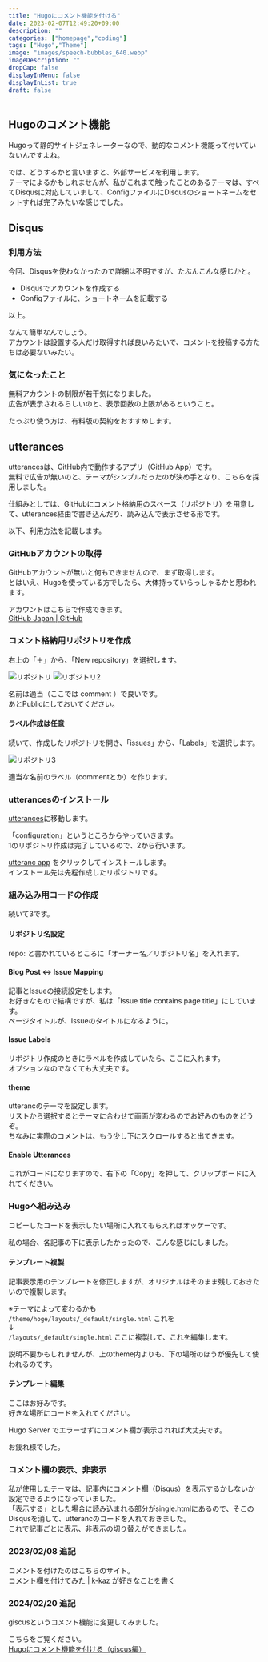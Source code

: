```yaml
---
title: "Hugoにコメント機能を付ける"
date: 2023-02-07T12:49:20+09:00
description: ""
categories: ["homepage","coding"]
tags: ["Hugo","Theme"]
image: "images/speech-bubbles_640.webp"
imageDescription: ""
dropCap: false
displayInMenu: false
displayInList: true
draft: false
---
```

## Hugoのコメント機能

Hugoって静的サイトジェネレーターなので、動的なコメント機能って付いていないんですよね。  

では、どうするかと言いますと、外部サービスを利用します。  
テーマによるかもしれませんが、私がこれまで触ったことのあるテーマは、すべてDisqusに対応していまして、ConfigファイルにDisqusのショートネームをセットすれば完了みたいな感じでした。

## Disqus

### 利用方法

今回、Disqusを使わなかったので詳細は不明ですが、たぶんこんな感じかと。  

- Disqusでアカウントを作成する
- Configファイルに、ショートネームを記載する

以上。  

なんて簡単なんでしょう。  
アカウントは設置する人だけ取得すれば良いみたいで、コメントを投稿する方たちは必要ないみたい。  

### 気になったこと

無料アカウントの制限が若干気になりました。  
広告が表示されるらしいのと、表示回数の上限があるということ。  

たっぷり使う方は、有料版の契約をおすすめします。

## utterances

utterancesは、GitHub内で動作するアプリ（GitHub App）です。  
無料で広告が無いのと、テーマがシンプルだったのが決め手となり、こちらを採用しました。  

仕組みとしては、GitHubにコメント格納用のスペース（リポジトリ）を用意して、utterances経由で書き込んだり、読み込んで表示させる形です。  

以下、利用方法を記載します。  

### GitHubアカウントの取得

GitHubアカウントが無いと何もできませんので、まず取得します。  
とはいえ、Hugoを使っている方でしたら、大体持っていらっしゃるかと思われます。  

アカウントはこちらで作成できます。  
[GitHub Japan | GitHub](https://github.co.jp/)  

### コメント格納用リポジトリを作成

右上の「＋」から、「New repository」を選択します。  

![リポジトリ](/images/hugo-comment-01.webp)
![リポジトリ2](/images/hugo-comment-02.webp)

名前は適当（ここでは comment ）で良いです。  
あとPublicにしておいてください。

#### ラベル作成は任意

続いて、作成したリポジトリを開き、「issues」から、「Labels」を選択します。

![リポジトリ3](/images/hugo-comment-03.webp)  

適当な名前のラベル（commentとか）を作ります。

### utterancesのインストール

[utterances](https://utteranc.es/)に移動します。  

「configuration」というところからやっていきます。  
1のリポジトリ作成は完了しているので、2から行います。  

[utteranc app](https://github.com/apps/utterances) をクリックしてインストールします。  
インストール先は先程作成したリポジトリです。  

### 組み込み用コードの作成

続いて3です。  

#### リポジトリ名設定

repo: と書かれているところに「オーナー名／リポジトリ名」を入れます。  

#### Blog Post ↔️ Issue Mapping

記事とIssueの接続設定をします。  
お好きなもので結構ですが、私は「Issue title contains page title」にしています。  
ページタイトルが、Issueのタイトルになるように。  

#### Issue Labels

リポジトリ作成のときにラベルを作成していたら、ここに入れます。  
オプションなのでなくても大丈夫です。  

#### theme

utterancのテーマを設定します。  
リストから選択するとテーマに合わせて画面が変わるのでお好みのものをどうぞ。  
ちなみに実際のコメントは、もう少し下にスクロールすると出てきます。  

#### Enable Utterances

これがコードになりますので、右下の「Copy」を押して、クリップボードに入れてください。  

### Hugoへ組み込み

コピーしたコードを表示したい場所に入れてもらえればオッケーです。  

私の場合、各記事の下に表示したかったので、こんな感じにしました。  

#### テンプレート複製

記事表示用のテンプレートを修正しますが、オリジナルはそのまま残しておきたいので複製します。  

※テーマによって変わるかも  
`/theme/hoge/layouts/_default/single.html` これを  
↓  
`/layouts/_default/single.html` ここに複製して、これを編集します。  

説明不要かもしれませんが、上のtheme内よりも、下の場所のほうが優先して使われるのです。  

#### テンプレート編集

ここはお好みです。  
好きな場所にコードを入れてください。  

Hugo Server でエラーせずにコメント欄が表示されれば大丈夫です。  

お疲れ様でした。

### コメント欄の表示、非表示

私が使用したテーマは、記事内にコメント欄（Disqus）を表示するかしないか設定できるようになっていました。  
「表示する」とした場合に読み込まれる部分がsingle.htmlにあるので、そこのDisqusを消して、utterancのコードを入れておきました。  
これで記事ごとに表示、非表示の切り替えができました。  

### 2023/02/08 追記

コメントを付けたのはこちらのサイト。  
[コメント欄を付けてみた | k-kaz が好きなことを書く](https://k-kaz.net/blog2/post/2023/02/07/)  

### 2024/02/20 追記

giscusというコメント機能に変更してみました。  

こちらをご覧ください。  
[Hugoにコメント機能を付ける（giscus編）](../hugo-comment-giscus)
